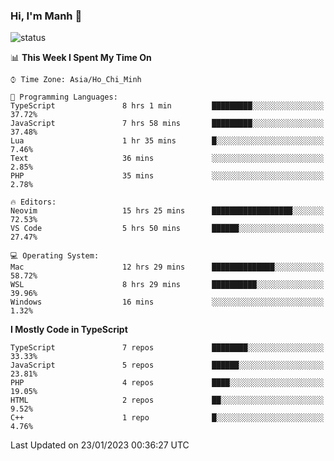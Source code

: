 ### Hi, I'm Manh 👋

![status](https://badge.stateful.com/manhhn01/status.svg)

<!--START_SECTION:waka-->
📊 **This Week I Spent My Time On** 

```text
⌚︎ Time Zone: Asia/Ho_Chi_Minh

💬 Programming Languages: 
TypeScript               8 hrs 1 min         █████████░░░░░░░░░░░░░░░░   37.72% 
JavaScript               7 hrs 58 mins       █████████░░░░░░░░░░░░░░░░   37.48% 
Lua                      1 hr 35 mins        █░░░░░░░░░░░░░░░░░░░░░░░░   7.46% 
Text                     36 mins             ░░░░░░░░░░░░░░░░░░░░░░░░░   2.85% 
PHP                      35 mins             ░░░░░░░░░░░░░░░░░░░░░░░░░   2.78%

🔥 Editors: 
Neovim                   15 hrs 25 mins      ██████████████████░░░░░░░   72.53% 
VS Code                  5 hrs 50 mins       ██████░░░░░░░░░░░░░░░░░░░   27.47%

💻 Operating System: 
Mac                      12 hrs 29 mins      ██████████████░░░░░░░░░░░   58.72% 
WSL                      8 hrs 29 mins       ██████████░░░░░░░░░░░░░░░   39.96% 
Windows                  16 mins             ░░░░░░░░░░░░░░░░░░░░░░░░░   1.32%

```

**I Mostly Code in TypeScript** 

```text
TypeScript               7 repos             ████████░░░░░░░░░░░░░░░░░   33.33% 
JavaScript               5 repos             ██████░░░░░░░░░░░░░░░░░░░   23.81% 
PHP                      4 repos             ████░░░░░░░░░░░░░░░░░░░░░   19.05% 
HTML                     2 repos             ██░░░░░░░░░░░░░░░░░░░░░░░   9.52% 
C++                      1 repo              █░░░░░░░░░░░░░░░░░░░░░░░░   4.76%

```



 Last Updated on 23/01/2023 00:36:27 UTC
<!--END_SECTION:waka-->
